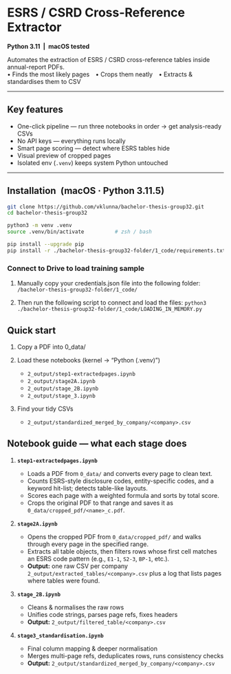 # ESRS / CSRD Cross-Reference Extractor 
**Python 3.11 | macOS tested**

Automates the extraction of ESRS / CSRD cross-reference tables inside annual-report PDFs.  
• Finds the most likely pages • Crops them neatly • Extracts & standardises them to CSV

---

## Key features

* One-click pipeline — run three notebooks in order → get analysis-ready CSVs  
* No API keys — everything runs locally  
* Smart page scoring — detect where ESRS tables hide  
* Visual preview of cropped pages  
* Isolated env (`.venv`) keeps system Python untouched  

---


## Installation (macOS · Python 3.11.5)

```bash
git clone https://github.com/vklunna/bachelor-thesis-group32.git
cd bachelor-thesis-group32

python3 -m venv .venv
source .venv/bin/activate          # zsh / bash

pip install --upgrade pip
pip install -r ./bachelor-thesis-group32-folder/1_code/requirements.txt

```
### Connect to Drive to load training sample
1. Manually copy your credentials.json file into the following folder:
`/bachelor-thesis-group32-folder/1_code/`

2.	Then run the following script to connect and load the files:
`python3 ./bachelor-thesis-group32-folder/1_code/LOADING_IN_MEMORY.py`



## Quick start

1. Copy a PDF into 0_data/
   

2. Load these notebooks (kernel → “Python (.venv)”)

   * `2_output/step1-extractedpages.ipynb`
   * `2_output/stage2A.ipynb`
   * `2_output/stage_2B.ipynb`
   * `2_output/stage_3.ipynb`

3. Find your tidy CSVs  

   * `2_output/standardized_merged_by_company/<company>.csv`
   


## Notebook guide — what each stage does

1. **`step1-extractedpages.ipynb`**  
    - Loads a PDF from `0_data/` and converts every page to clean text.
    - Counts ESRS-style disclosure codes, entity-specific codes, and a keyword hit-list; detects table-like layouts.
    - Scores each page with a weighted formula and sorts by total score.
    - Crops the original PDF to that range and saves it as `0_data/cropped_pdf/<name>_c.pdf`.

2. **`stage2A.ipynb`**  
    - Opens the cropped PDF from `0_data/cropped_pdf/` and walks through every page in the specified range.  
    - Extracts all table objects, then filters rows whose first cell matches an ESRS code pattern (e.g., `E1-1`, `S2-3`, `BP-1`, etc.).  
    - **Output:** one raw CSV per company `2_output/extracted_tables/<company>.csv` plus a log that lists pages where tables were found.

3. **`stage_2B.ipynb`**  
   - Cleans & normalises the raw rows  
   - Unifies code strings, parses page refs, fixes headers  
   - **Output:** `2_output/filtered_table/<company>.csv`

4. **`stage3_standardisation.ipynb`**   
   - Final column mapping & deeper normalisation  
   - Merges multi-page refs, deduplicates rows, runs consistency checks  
   - **Output:** `2_output/standardized_merged_by_company/<company>.csv`

